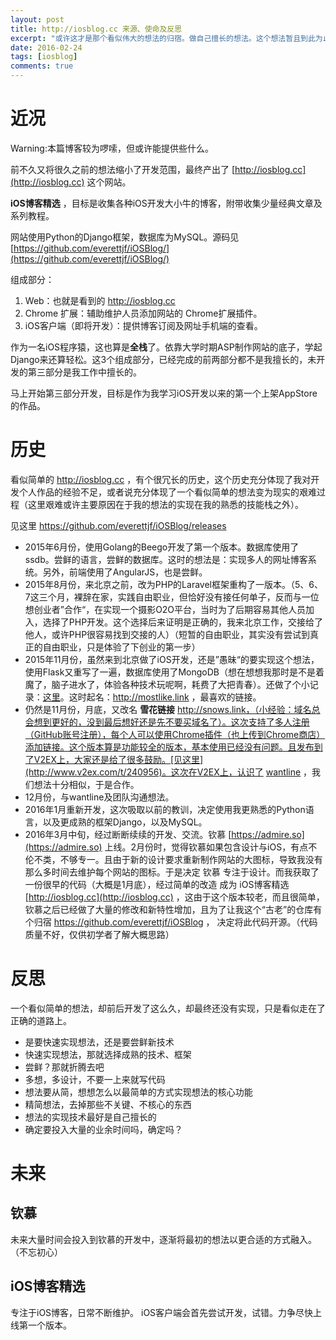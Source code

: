 ```yaml
---
layout: post
title: http://iosblog.cc 来源、使命及反思
excerpt: "或许这才是那个看似伟大的想法的归宿。做自己擅长的想法。这个想法暂且到此为止。"
date: 2016-02-24
tags: [iosblog]
comments: true
---
```


# 近况

Warning:本篇博客较为啰嗦，但或许能提供些什么。

前不久又将很久之前的想法缩小了开发范围，最终产出了 [http://iosblog.cc](http://iosblog.cc) 这个网站。

**iOS博客精选** ，目标是收集各种iOS开发大小牛的博客，附带收集少量经典文章及系列教程。

网站使用Python的Django框架，数据库为MySQL。源码见 [https://github.com/everettjf/iOSBlog/](https://github.com/everettjf/iOSBlog/)

组成部分：

1. Web：也就是看到的 http://iosblog.cc
2. Chrome 扩展：辅助维护人员添加网站的 Chrome扩展插件。
3. iOS客户端（即将开发）：提供博客订阅及网址手机端的查看。

作为一名iOS程序猿，这也算是**全栈**了。依靠大学时期ASP制作网站的底子，学起Django来还算轻松。这3个组成部分，已经完成的前两部分都不是我擅长的，未开发的第三部分是我工作中擅长的。

马上开始第三部分开发，目标是作为我学习iOS开发以来的第一个上架AppStore的作品。


# 历史

看似简单的 http://iosblog.cc ，有个很冗长的历史，这个历史充分体现了我对开发个人作品的经验不足，或者说充分体现了一个看似简单的想法变为现实的艰难过程（这里艰难或许主要原因在于我的想法的实现在我的熟悉的技能栈之外）。

见这里 https://github.com/everettjf/iOSBlog/releases

- 2015年6月份，使用Golang的Beego开发了第一个版本。数据库使用了ssdb。尝鲜的语言，尝鲜的数据库。这时的想法是：实现多人的网址博客系统。另外，前端使用了AngularJS，也是尝鲜。
- 2015年8月份，来北京之前，改为PHP的Laravel框架重构了一版本。（5、6、7这三个月，裸辞在家，实践自由职业，但恰好没有接任何单子，反而与一位想创业者”合作“，在实现一个摄影O2O平台，当时为了后期容易其他人员加入，选择了PHP开发。这个选择后来证明是正确的，我来北京工作，交接给了他人，或许PHP很容易找到交接的人）（短暂的自由职业，其实没有尝试到真正的自由职业，只是体验了下创业的第一步）
- 2015年11月份，虽然来到北京做了iOS开发，还是”愚昧“的要实现这个想法，使用Flask又重写了一遍，数据库使用了MongoDB（想在想想我那时是不是着魔了，脑子进水了，体验各种技术玩呢啊，耗费了大把青春）。还做了个小记录：[这里](http://everettjf.github.io/2015/11/05/mostlikelink-beta-publish)。这时起名：http://mostlike.link ，最喜欢的链接。
- 仍然是11月份，月底，又改名 **雪花链接** http://snows.link，（小经验：域名总会想到更好的，没到最后想好还是先不要买域名了）。这次支持了多人注册（GitHub账号注册），每个人可以使用Chrome插件（也上传到Chrome商店）添加链接。这个版本算是功能较全的版本，基本使用已经没有问题。且发布到了V2EX上，大家还是给了很多鼓励。[见这里](http://www.v2ex.com/t/240956)。这次在V2EX上，认识了 [wantline](http://www.v2ex.com/member/wantline) ，我们想法十分相似，于是合作。
- 12月份，与wantline及团队沟通想法。
- 2016年1月重新开发，这次吸取以前的教训，决定使用我更熟悉的Python语言，以及更成熟的框架Django，以及MySQL。
- 2016年3月中旬，经过断断续续的开发、交流。钦慕 [https://admire.so](https://admire.so) 上线。2月份时，觉得钦慕如果包含设计与iOS，有点不伦不类，不够专一。且由于新的设计要求重新制作网站的大图标，导致我没有那么多时间去维护每个网站的图标。于是决定 钦慕 专注于设计。而我获取了一份很早的代码（大概是1月底），经过简单的改造 成为 iOS博客精选 [http://iosblog.cc](http://iosblog.cc) ，这由于这个版本较老，而且很简单，钦慕之后已经做了大量的修改和新特性增加，且为了让我这个“古老”的仓库有个归宿 https://github.com/everettjf/iOSBlog ， 决定将此代码开源。（代码质量不好，仅供初学者了解大概思路）


# 反思

一个看似简单的想法，却前后开发了这么久，却最终还没有实现，只是看似走在了正确的道路上。

- 是要快速实现想法，还是要尝鲜新技术
- 快速实现想法，那就选择成熟的技术、框架
- 尝鲜？那就折腾去吧
- 多想，多设计，不要一上来就写代码
- 想法要从简，想想怎么以最简单的方式实现想法的核心功能
- 精简想法，去掉那些不关键、不核心的东西
- 想法的实现技术最好是自己擅长的
- 确定要投入大量的业余时间吗，确定吗？


# 未来

## 钦慕

未来大量时间会投入到钦慕的开发中，逐渐将最初的想法以更合适的方式融入。（不忘初心）


## iOS博客精选

专注于iOS博客，日常不断维护。
iOS客户端会首先尝试开发，试错。力争尽快上线第一个版本。


